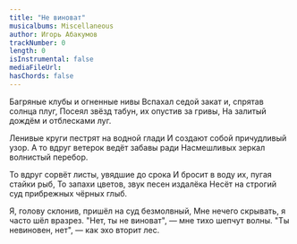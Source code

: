 ```yaml
---
title: "Не виноват"
musicalbums: Miscellaneous
author: Игорь Абакумов
trackNumber: 0
length: 0
isInstrumental: false
mediaFileUrl: 
hasChords: false
---
```


Багряные клубы и огненные нивы
Вспахал седой закат и, спрятав солнца плуг,
Посеял звёзд табун, их опустив за гривы,
На залитый дождём и отблесками луг.

Ленивые круги пестрят на водной глади
И создают собой причудливый узор.
А то вдруг ветерок ведёт забавы ради
Насмешливых зеркал волнистый перебор.

То вдруг сорвёт листы, увядшие до срока
И бросит в воду их, пугая стайки рыб,
То запахи цветов, звук песен издалёка
Несёт на строгий суд прибрежных чёрных глыб.

Я, голову склонив, пришёл на суд безмолвный,
Мне нечего скрывать, я часто шёл вразрез.
"Нет, ты не виноват", — мне тихо шепчут волны.
"Ты невиновен, нет", — как эхо вторит лес.
